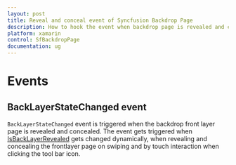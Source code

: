 ```yaml
---
layout: post
title: Reveal and conceal event of Syncfusion Backdrop Page
description: How to hook the event when backdrop page is revealed and concealed.
platform: xamarin
control: SfBackdropPage
documentation: ug
---
```


# Events

## BackLayerStateChanged event

`BackLayerStateChanged` event is triggered when the backdrop front layer page is revealed and concealed. The event gets triggered when [IsBackLayerRevealed](https://help.syncfusion.com/cr/xamarin/Syncfusion.SfBackdrop.XForms~Syncfusion.XForms.Backdrop.SfBackdropPage~IsBackLayerRevealed.html)  gets changed dynamically, when revealing and concealing the frontlayer page on swiping and by touch interaction when clicking the tool bar icon.



